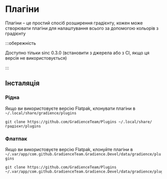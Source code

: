 # Плагіни

Плагіни – це простий спосіб розширення градієнту, кожен може створювати плагіни для налаштування всього за допомогою кольорів з градієнту

:::обережність

Доступно тільки sinc 0.3.0 (встановити з джерела або з CI, якщо ця версія не використовується)

:::


## Інсталяція

### Рідна

Якщо ви використовуєте версію Flatpak, клонувати плагіни в `~/.local/share/gradience/plugins`

```shell
git clone https://github.com/GradienceTeam/Plugins ~/.local/share/градієнт/plugins
```


### Флатпак

Якщо ви використовуєте версію Flatpak, клонуйте плагіни в `~/.var/app/com.github.GradienceTeam.Gradience.Devel/data/gradience/plugins`

```shell
git clone https://github.com/GradienceTeam/Plugins ~/.var/app/com.github.GradienceTeam.Gradience.Devel/data/gradience/plugins
```
